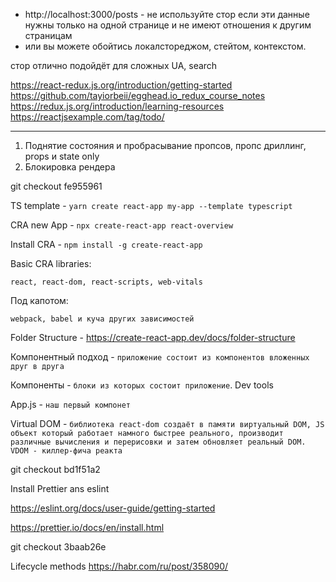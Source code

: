 - http://localhost:3000/posts  - не используйте стор если эти данные нужны только на одной странице и не имеют отношения к другим страницам
- или вы можете обойтись локалстореджом, стейтом, контекстом.

стор отлично подойдёт для сложных  UA, search

https://react-redux.js.org/introduction/getting-started
https://github.com/tayiorbeii/egghead.io_redux_course_notes
https://redux.js.org/introduction/learning-resources
https://reactjsexample.com/tag/todo/
*******************************************************************
1. Поднятие состояния и пробрасывание пропсов, пропс дриллинг, props и state only
2. Блокировка рендера

git checkout fe955961

 TS template - `yarn create react-app my-app --template typescript`

 CRA new App - `npx create-react-app react-overview`

 Install CRA - `npm install -g create-react-app`

 Basic CRA libraries:
 
`react, react-dom, react-scripts, web-vitals
`

Под капотом:

`webpack, babel и куча других зависимостей`

Folder Structure - https://create-react-app.dev/docs/folder-structure


Компонентный подход - `приложение состоит из компонентов вложенных друг в друга`

Компоненты - `блоки из которых состоит приложение`. Dev tools

App.js - `наш первый компонет`

Virtual DOM - `библиотека react-dom создаёт в памяти виртуальный DOM, JS объект который работает намного быстрее реального,
производит различные вычисления и перерисовки и затем обновляет реальный DOM.
VDOM - киллер-фича реакта`

git checkout bd1f51a2

Install Prettier ans eslint

https://eslint.org/docs/user-guide/getting-started

https://prettier.io/docs/en/install.html

git checkout 3baab26e

Lifecycle methods
https://habr.com/ru/post/358090/

